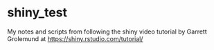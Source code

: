 # shiny_test

My notes and scripts from following the shiny video tutorial by Garrett Grolemund at https://shiny.rstudio.com/tutorial/
